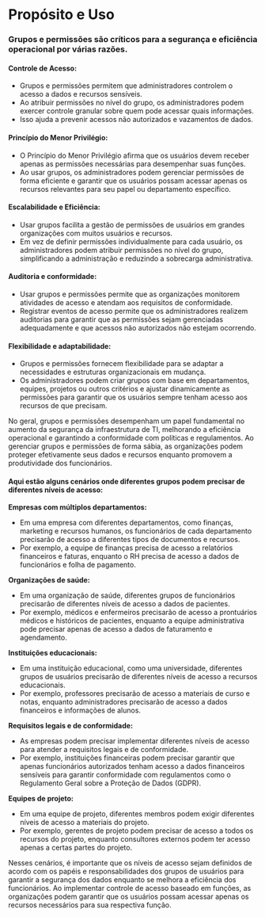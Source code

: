 # Propósito e Uso

### Grupos e permissões são críticos para a segurança e eficiência operacional por várias razões.

#### Controle de Acesso:

* Grupos e permissões permitem que administradores controlem o acesso a dados e recursos sensíveis.
* Ao atribuir permissões no nível do grupo, os administradores podem exercer controle granular sobre quem pode acessar quais informações.
* Isso ajuda a prevenir acessos não autorizados e vazamentos de dados.

#### Princípio do Menor Privilégio:

* O Princípio do Menor Privilégio afirma que os usuários devem receber apenas as permissões necessárias para desempenhar suas funções.
* Ao usar grupos, os administradores podem gerenciar permissões de forma eficiente e garantir que os usuários possam acessar apenas os recursos relevantes para seu papel ou departamento específico.

#### Escalabilidade e Eficiência:

* Usar grupos facilita a gestão de permissões de usuários em grandes organizações com muitos usuários e recursos.
* Em vez de definir permissões individualmente para cada usuário, os administradores podem atribuir permissões no nível do grupo, simplificando a administração e reduzindo a sobrecarga administrativa.

#### Auditoria e conformidade:

* Usar grupos e permissões permite que as organizações monitorem atividades de acesso e atendam aos requisitos de conformidade.
* Registrar eventos de acesso permite que os administradores realizem auditorias para garantir que as permissões sejam gerenciadas adequadamente e que acessos não autorizados não estejam ocorrendo.

#### Flexibilidade e adaptabilidade:

* Grupos e permissões fornecem flexibilidade para se adaptar a necessidades e estruturas organizacionais em mudança.
* Os administradores podem criar grupos com base em departamentos, equipes, projetos ou outros critérios e ajustar dinamicamente as permissões para garantir que os usuários sempre tenham acesso aos recursos de que precisam.

No geral, grupos e permissões desempenham um papel fundamental no aumento da segurança da infraestrutura de TI, melhorando a eficiência operacional e garantindo a conformidade com políticas e regulamentos. Ao gerenciar grupos e permissões de forma sábia, as organizações podem proteger efetivamente seus dados e recursos enquanto promovem a produtividade dos funcionários.

#### Aqui estão alguns cenários onde diferentes grupos podem precisar de diferentes níveis de acesso:

**Empresas com múltiplos departamentos:**

* Em uma empresa com diferentes departamentos, como finanças, marketing e recursos humanos, os funcionários de cada departamento precisarão de acesso a diferentes tipos de documentos e recursos.
* Por exemplo, a equipe de finanças precisa de acesso a relatórios financeiros e faturas, enquanto o RH precisa de acesso a dados de funcionários e folha de pagamento.

**Organizações de saúde:**

* Em uma organização de saúde, diferentes grupos de funcionários precisarão de diferentes níveis de acesso a dados de pacientes.
* Por exemplo, médicos e enfermeiros precisarão de acesso a prontuários médicos e históricos de pacientes, enquanto a equipe administrativa pode precisar apenas de acesso a dados de faturamento e agendamento.

**Instituições educacionais:**

* Em uma instituição educacional, como uma universidade, diferentes grupos de usuários precisarão de diferentes níveis de acesso a recursos educacionais.
* Por exemplo, professores precisarão de acesso a materiais de curso e notas, enquanto administradores precisarão de acesso a dados financeiros e informações de alunos.

**Requisitos legais e de conformidade:**

* As empresas podem precisar implementar diferentes níveis de acesso para atender a requisitos legais e de conformidade.
* Por exemplo, instituições financeiras podem precisar garantir que apenas funcionários autorizados tenham acesso a dados financeiros sensíveis para garantir conformidade com regulamentos como o Regulamento Geral sobre a Proteção de Dados (GDPR).

**Equipes de projeto:**

* Em uma equipe de projeto, diferentes membros podem exigir diferentes níveis de acesso a materiais do projeto.
* Por exemplo, gerentes de projeto podem precisar de acesso a todos os recursos do projeto, enquanto consultores externos podem ter acesso apenas a certas partes do projeto.

Nesses cenários, é importante que os níveis de acesso sejam definidos de acordo com os papéis e responsabilidades dos grupos de usuários para garantir a segurança dos dados enquanto se melhora a eficiência dos funcionários. Ao implementar controle de acesso baseado em funções, as organizações podem garantir que os usuários possam acessar apenas os recursos necessários para sua respectiva função.
